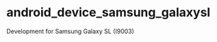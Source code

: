 android_device_samsung_galaxysl
===============================

Development for Samsung Galaxy SL (I9003)
